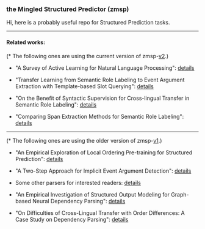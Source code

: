 ### the Mingled Structured Predictor (zmsp)

Hi, here is a probably useful repo for Structured Prediction tasks.

-----

#### Related works:

(* The following ones are using the current version of zmsp-[v2](./msp2).)

- "A Survey of Active Learning for Natural Language Processing": [details](./msp2/docs/al4nlp/readme.md)

- "Transfer Learning from Semantic Role Labeling to Event Argument Extraction with Template-based Slot Querying": [details](./msp2/docs/srl2arg/readme.md)

- "On the Benefit of Syntactic Supervision for Cross-lingual Transfer in Semantic Role Labeling": [details](./msp2/docs/srl_cl/readme.md)

- "Comparing Span Extraction Methods for Semantic Role Labeling": [details](./msp2/docs/srl_span/readme.md)

-----

(* The following ones are using the older version of zmsp-[v1](./v1).)

- "An Empirical Exploration of Local Ordering Pre-training for Structured Prediction": [details](./v1/docs/lbag.md)

- "A Two-Step Approach for Implicit Event Argument Detection": [details](./v1/docs/iarg.md)

- Some other parsers for interested readers: [details](./v1/docs/sop.md)

- "An Empirical Investigation of Structured Output Modeling for Graph-based Neural Dependency Parsing": [details](./v1/docs/emp_graph.md)

- "On Difficulties of Cross-Lingual Transfer with Order Differences: A Case Study on Dependency Parsing": [details](./v1/docs/cl0.md)
